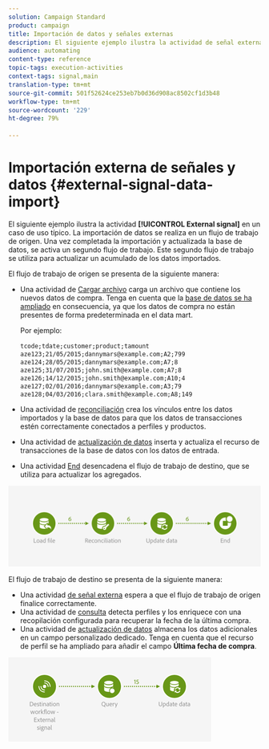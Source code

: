```yaml
---
solution: Campaign Standard
product: campaign
title: Importación de datos y señales externas
description: El siguiente ejemplo ilustra la actividad de señal externa utilizada con la importación de datos.
audience: automating
content-type: reference
topic-tags: execution-activities
context-tags: signal,main
translation-type: tm+mt
source-git-commit: 501f52624ce253eb7b0d36d908ac8502cf1d3b48
workflow-type: tm+mt
source-wordcount: '229'
ht-degree: 79%

---
```



# Importación externa de señales y datos {#external-signal-data-import}

El siguiente ejemplo ilustra la actividad **[!UICONTROL External signal]** en un caso de uso típico. La importación de datos se realiza en un flujo de trabajo de origen. Una vez completada la importación y actualizada la base de datos, se activa un segundo flujo de trabajo. Este segundo flujo de trabajo se utiliza para actualizar un acumulado de los datos importados.

El flujo de trabajo de origen se presenta de la siguiente manera:

* Una actividad de [Cargar archivo](../../automating/using/load-file.md) carga un archivo que contiene los nuevos datos de compra. Tenga en cuenta que la [base de datos se ha ampliado](../../developing/using/data-model-concepts.md) en consecuencia, ya que los datos de compra no están presentes de forma predeterminada en el data mart.

   Por ejemplo:

   ```
   tcode;tdate;customer;product;tamount
   aze123;21/05/2015;dannymars@example.com;A2;799
   aze124;28/05/2015;dannymars@example.com;A7;8
   aze125;31/07/2015;john.smith@example.com;A7;8
   aze126;14/12/2015;john.smith@example.com;A10;4
   aze127;02/01/2016;dannymars@example.com;A3;79
   aze128;04/03/2016;clara.smith@example.com;A8;149
   ```

* Una actividad de [reconciliación](../../automating/using/reconciliation.md) crea los vínculos entre los datos importados y la base de datos para que los datos de transacciones estén correctamente conectados a perfiles y productos.
* Una actividad de [actualización de datos](../../automating/using/update-data.md) inserta y actualiza el recurso de transacciones de la base de datos con los datos de entrada.
* Una actividad [End](../../automating/using/start-and-end.md) desencadena el flujo de trabajo de destino, que se utiliza para actualizar los agregados.

![](assets/signal_example_source1.png)

El flujo de trabajo de destino se presenta de la siguiente manera:

* Una actividad [de señal externa](../../automating/using/external-signal.md) espera a que el flujo de trabajo de origen finalice correctamente.
* Una actividad de [consulta](../../automating/using/query.md#enriching-data) detecta perfiles y los enriquece con una recopilación configurada para recuperar la fecha de la última compra.
* Una actividad de [actualización de datos](../../automating/using/update-data.md) almacena los datos adicionales en un campo personalizado dedicado. Tenga en cuenta que el recurso de perfil se ha ampliado para añadir el campo **Última fecha de compra**.

![](assets/signal_example_source2.png)
